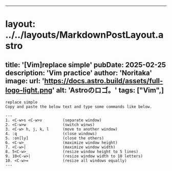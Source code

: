 
---
# layout: ../../layouts/MarkdownPostLayout.astro
title: '[Vim]replace simple'
pubDate: 2025-02-25
description: 'Vim practice'
author: 'Noritaka'
image:
    url: 'https://docs.astro.build/assets/full-logo-light.png'
    alt: 'Astroのロゴ。'
tags: ["Vim",]
---

```
replace simple
Copy and paste the below text and type some commands like below.

---
1. <C-w>s <C-w>v         (separate window)
2. <C-w>w                (switch winws)
3. <C-w> h, j, k, l      (move to another window)
4. :q                    (close windows)
5. :on[ly]               (close the others)
6. <C-w>_                (maximize window height)
7. <C-w>|                (maximize window width)
8. 5<C-w>_               (resize window height to 5 lines)
9. 10<C-w>|              (resize window width to 10 letters)
10. <C-w>=               (resize all windows equally)
---
```
